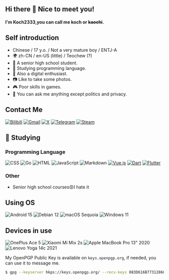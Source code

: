 ## Hi there 👋 Nice to meet you!

#### I'm Koch2333,you can call me koch or ~~kaochi~~.

## Self introduction
- Chinese / 17 y.o. / Not a very mature boy / ENTJ-A
- 🌍 zh-CN / en-US (little) / Teochew (?)
- 📖 A senior high school student.
- 🌱 Studying programming language.
- 📱 Also a digital enthusiast.
- 📷 Like to take some photos.
- 🎮 Poor skills in games.
- 💬 You can ask me anything except politics and privacy.

## Contact Me
[![Bilibili](https://img.shields.io/badge/Bilibili-00A1D6?logo=bilibili&logoColor=fff)](https://space.bilibili.com/365893737)
[![Gmail](https://img.shields.io/badge/Gmail-D14836?logo=gmail&logoColor=white)](mailto:Koch233333@gmail.com)
[![X](https://img.shields.io/badge/X-%23000000.svg?logo=X&logoColor=white)](https://x.com/koch2333)
[![Telegram](https://img.shields.io/badge/Telegram-2CA5E0?logo=telegram&logoColor=white)](https://t.me/Koch2333)
[![Steam](https://img.shields.io/badge/Steam-%23000000.svg?logo=steam&logoColor=white)](https://steamcommunity.com/profiles/76561199076947625/)

## 🌱 Studying
### Programming Language 
![CSS](https://img.shields.io/badge/CSS-1572B6?logo=css3&logoColor=fff)
![Go](https://img.shields.io/badge/Go-%2300ADD8.svg?&logo=go&logoColor=white)
![HTML](https://img.shields.io/badge/HTML-%23E34F26.svg?logo=html5&logoColor=white)
![JavaScript](https://img.shields.io/badge/JavaScript-F7DF1E?logo=javascript&logoColor=000)
![Markdown](https://img.shields.io/badge/Markdown-%23000000.svg?logo=markdown&logoColor=white)
[![Vue.js](https://img.shields.io/badge/Vue.js-%234FC08D.svg?logo=vuedotjs&logoColor=white)](#)
[![Dart](https://img.shields.io/badge/Dart-%230175C2.svg?logo=dart&logoColor=white)](#)
[![Flutter](https://img.shields.io/badge/Flutter-02569B?logo=flutter&logoColor=fff)](#)

### Other
- Senior high school courses😡I hate it

## Using OS
![Android 15](https://img.shields.io/badge/Android%2015-3DDC84?logo=android&logoColor=white)
![Debian 12](https://img.shields.io/badge/Debian%2012-A81D33?logo=debian&logoColor=fff)
![macOS Sequoia](https://img.shields.io/badge/macOS%20Sequoia-000000?logo=apple&logoColor=F0F0F0)
![Windows 11](https://custom-icon-badges.demolab.com/badge/Windows%2011-0078D6?logo=windows11&logoColor=white)

## Devices in use

![OnePlus Ace 5](https://img.shields.io/badge/OnePlus%20Ace%205-f5010c?style=flat-square&logo=oneplus&logoColor=ffffff)
![Xiaomi Mi Mix 2s](https://img.shields.io/badge/Xiaomi%20Mi%20Mix%202s-ff6900?style=flat-square&logo=xiaomi&logoColor=ffffff)
![Apple MacBook Pro 13" 2020](https://img.shields.io/badge/Apple%20MacBook%20Pro%2013%22%202020-a2aaad?style=flat-square&logo=apple&logoColor=ffffff)
![Lenovo Yoga 14c 2021](https://img.shields.io/badge/Lenovo%20Yoga%2014c%202021-e2231a?style=flat-square&logo=lenovo&logoColor=ffffff)


My OpenPGP Public Key is available on `keys.openpgp.org`, if needed, you can use it to message me.
```bash
$ gpg --keyserver hkps://keys.openpgp.org/ --recv-keys 083D616B77312866DF92520772855C0BC2F991F3
```